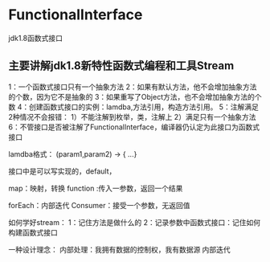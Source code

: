 # FunctionalInterface
jdk1.8函数式接口

## 主要讲解jdk1.8新特性函数式编程和工具Stream

1：一个函数式接口只有一个抽象方法
2：如果有默认方法，他不会增加抽象方法的个数，因为它不是抽象的
3：如果重写了Object方法，也不会增加抽象方法的个数
4：创建函数式接口的实例：lamdba,方法引用，构造方法引用。
5：注解满足2种情况不会报错：
	1）不能注解到枚举，类，注解上
	2）满足只有一个抽象方法
6：不管接口是否被注解了FunctionalInterface，编译器仍认定为此接口为函数式接口	



lamdba格式：
(param1,param2) -> {  ...}


接口中是可以写实现的，default，


map：映射，转换
function :传入一参数，返回一个结果


forEach：内部迭代
Consumer：接受一个参数，无返回值


如何学好stream：
1：记住方法是做什么的
2：记录参数中函数式接口：记住如何构建函数式接口


一种设计理念：
内部处理：我拥有数据的控制权，我有数据源
内部迭代

